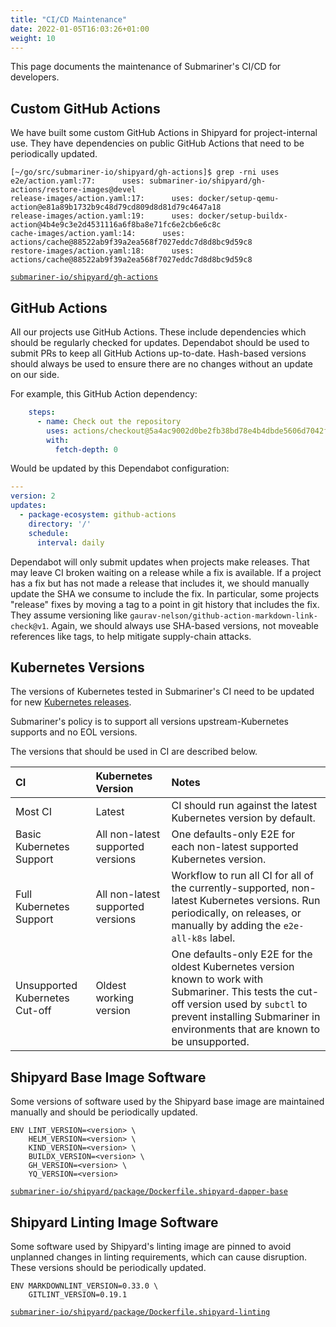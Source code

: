 ```yaml
---
title: "CI/CD Maintenance"
date: 2022-01-05T16:03:26+01:00
weight: 10
---
```


This page documents the maintenance of Submariner's CI/CD for developers.

## Custom GitHub Actions

We have built some custom GitHub Actions in Shipyard for project-internal use.
They have dependencies on public GitHub Actions that need to be periodically updated.

```text
[~/go/src/submariner-io/shipyard/gh-actions]$ grep -rni uses
e2e/action.yaml:77:      uses: submariner-io/shipyard/gh-actions/restore-images@devel
release-images/action.yaml:17:      uses: docker/setup-qemu-action@e81a89b1732b9c48d79cd809d8d81d79c4647a18
release-images/action.yaml:19:      uses: docker/setup-buildx-action@4b4e9c3e2d4531116a6f8ba8e71fc6e2cb6e6c8c
cache-images/action.yaml:14:      uses: actions/cache@88522ab9f39a2ea568f7027eddc7d8d8bc9d59c8
restore-images/action.yaml:18:      uses: actions/cache@88522ab9f39a2ea568f7027eddc7d8d8bc9d59c8
```

[`submariner-io/shipyard/gh-actions`](https://github.com/submariner-io/shipyard/tree/devel/gh-actions)

## GitHub Actions

All our projects use GitHub Actions.
These include dependencies which should be regularly checked for updates.
Dependabot should be used to submit PRs to keep all GitHub Actions up-to-date.
Hash-based versions should always be used to ensure there are no changes without an update on our side.

For example, this GitHub Action dependency:

```yaml
    steps:
      - name: Check out the repository
        uses: actions/checkout@5a4ac9002d0be2fb38bd78e4b4dbde5606d7042f
        with:
          fetch-depth: 0
```

Would be updated by this Dependabot configuration:

```yaml
---
version: 2
updates:
  - package-ecosystem: github-actions
    directory: '/'
    schedule:
      interval: daily
```

Dependabot will only submit updates when projects make releases. That may leave CI broken waiting on a release while a fix is available.
If a project has a fix but has not made a release that includes it, we should manually update the SHA we consume to include the fix.
In particular, some projects "release" fixes by moving a tag to a point in git history that includes the fix.
They assume versioning like `gaurav-nelson/github-action-markdown-link-check@v1`.
Again, we should always use SHA-based versions, not moveable references like tags, to help mitigate supply-chain attacks.

## Kubernetes Versions

The versions of Kubernetes tested in Submariner's CI need to be updated for new [Kubernetes releases](https://kubernetes.io/releases/).

Submariner's policy is to support all versions upstream-Kubernetes supports and no EOL versions.

The versions that should be used in CI are described below.

<!-- markdownlint-disable line-length -->
CI | Kubernetes Version | Notes
:--- | :---- | :----
Most CI | Latest | CI should run against the latest Kubernetes version by default.
Basic Kubernetes Support | All non-latest supported versions | One defaults-only E2E for each non-latest supported Kubernetes version.
Full Kubernetes Support | All non-latest supported versions | Workflow to run all CI for all of the currently-supported, non-latest Kubernetes versions. Run periodically, on releases, or manually by adding the `e2e-all-k8s` label.
Unsupported Kubernetes Cut-off | Oldest working version | One defaults-only E2E for the oldest Kubernetes version known to work with Submariner. This tests the cut-off version used by `subctl` to prevent installing Submariner in environments that are known to be unsupported.
<!-- markdownlint-enable line-length -->

## Shipyard Base Image Software

Some versions of software used by the Shipyard base image are maintained manually and should be periodically updated.

```shell
ENV LINT_VERSION=<version> \
    HELM_VERSION=<version> \
    KIND_VERSION=<version> \
    BUILDX_VERSION=<version> \
    GH_VERSION=<version> \
    YQ_VERSION=<version>
```

[`submariner-io/shipyard/package/Dockerfile.shipyard-dapper-base`](https://github.com/submariner-io/shipyard/blob/devel/package/Dockerfile.shipyard-dapper-base)

## Shipyard Linting Image Software

Some software used by Shipyard's linting image are pinned to avoid unplanned changes in linting requirements, which can cause disruption.
These versions should be periodically updated.

```shell
ENV MARKDOWNLINT_VERSION=0.33.0 \
    GITLINT_VERSION=0.19.1
```

[`submariner-io/shipyard/package/Dockerfile.shipyard-linting`](https://github.com/submariner-io/shipyard/blob/devel/package/Dockerfile.shipyard-linting)
